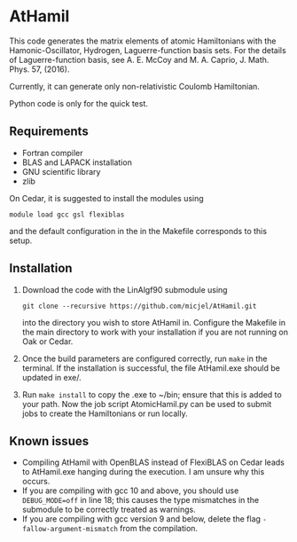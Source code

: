 # AtHamil
This code generates the matrix elements of atomic Hamiltonians with the Hamonic-Oscillator, Hydrogen, Laguerre-function basis sets.
For the details of Laguerre-function basis, see A. E. McCoy and M. A. Caprio, J. Math. Phys. 57, (2016).

Currently, it can generate only non-relativistic Coulomb Hamiltonian.

Python code is only for the quick test.

## Requirements
- Fortran compiler
- BLAS and LAPACK installation
- GNU scientific library
- zlib

On Cedar, it is suggested to install the modules using 
```
module load gcc gsl flexiblas
```
and the default configuration in the in the Makefile corresponds to this setup. 

## Installation
1. Download the code with the LinAlgf90 submodule using
    ```
    git clone --recursive https://github.com/micjel/AtHamil.git
    ``` 
    into the directory you wish to store AtHamil in. Configure the Makefile in the main directory to work with your installation if you are not running on Oak or Cedar.  

2. Once the build parameters are configured correctly, run `make` in the terminal. If the installation is successful, the file AtHamil.exe should be updated in exe/.

3. Run `make install` to copy the .exe to ~/bin; ensure that this is added to your path. Now the job script AtomicHamil.py can be used to submit jobs to create the Hamiltonians or run locally.

## Known issues
- Compiling AtHamil with OpenBLAS instead of FlexiBLAS on Cedar leads to AtHamil.exe hanging during the execution. I am unsure why this occurs.
- If you are compiling with gcc 10 and above, you should use `DEBUG_MODE=off` in line 18; this causes the type mismatches in the submodule to be correctly treated as warnings.
- If you are compiling with gcc version 9 and below, delete the flag `-fallow-argument-mismatch` from the compilation.